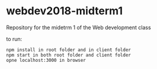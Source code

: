 # webdev2018-midterm1
Repository for the midetrm 1 of the Web development class

to run:
```
npm install in root folder and in client folder
npm start in both root folder and client folder
opne localhost:3000 in browser
```

